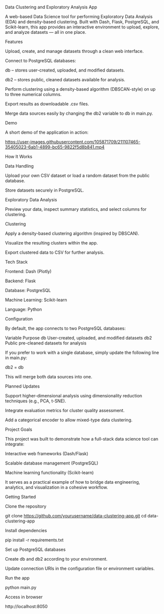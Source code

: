 Data Clustering and Exploratory Analysis App

A web-based Data Science tool for performing Exploratory Data Analysis (EDA) and density-based clustering.
Built with Dash, Flask, PostgreSQL, and Scikit-learn, this app provides an interactive environment to upload, explore, and analyze datasets — all in one place.

Features

Upload, create, and manage datasets through a clean web interface.

Connect to PostgreSQL databases:

db – stores user-created, uploaded, and modified datasets.

db2 – stores public, cleaned datasets available for analysis.

Perform clustering using a density-based algorithm (DBSCAN-style) on up to three numerical columns.

Export results as downloadable .csv files.

Merge data sources easily by changing the db2 variable to db in main.py.

Demo

A short demo of the application in action:

https://user-images.githubusercontent.com/105871709/211107465-35405023-6ab1-4899-bc65-9822f5d8b841.mp4

How It Works

Data Handling

Upload your own CSV dataset or load a random dataset from the public database.

Store datasets securely in PostgreSQL.

Exploratory Data Analysis

Preview your data, inspect summary statistics, and select columns for clustering.

Clustering

Apply a density-based clustering algorithm (inspired by DBSCAN).

Visualize the resulting clusters within the app.

Export clustered data to CSV for further analysis.

Tech Stack

Frontend: Dash (Plotly)

Backend: Flask

Database: PostgreSQL

Machine Learning: Scikit-learn

Language: Python

Configuration

By default, the app connects to two PostgreSQL databases:

Variable	Purpose
db	User-created, uploaded, and modified datasets
db2	Public pre-cleaned datasets for analysis

If you prefer to work with a single database, simply update the following line in main.py:

db2 = db


This will merge both data sources into one.

Planned Updates

Support higher-dimensional analysis using dimensionality reduction techniques (e.g., PCA, t-SNE).

Integrate evaluation metrics for cluster quality assessment.

Add a categorical encoder to allow mixed-type data clustering.

Project Goals

This project was built to demonstrate how a full-stack data science tool can integrate:

Interactive web frameworks (Dash/Flask)

Scalable database management (PostgreSQL)

Machine learning functionality (Scikit-learn)

It serves as a practical example of how to bridge data engineering, analytics, and visualization in a cohesive workflow.

Getting Started

Clone the repository

git clone https://github.com/yourusername/data-clustering-app.git
cd data-clustering-app


Install dependencies

pip install -r requirements.txt


Set up PostgreSQL databases

Create db and db2 according to your environment.

Update connection URIs in the configuration file or environment variables.

Run the app

python main.py


Access in browser

http://localhost:8050
